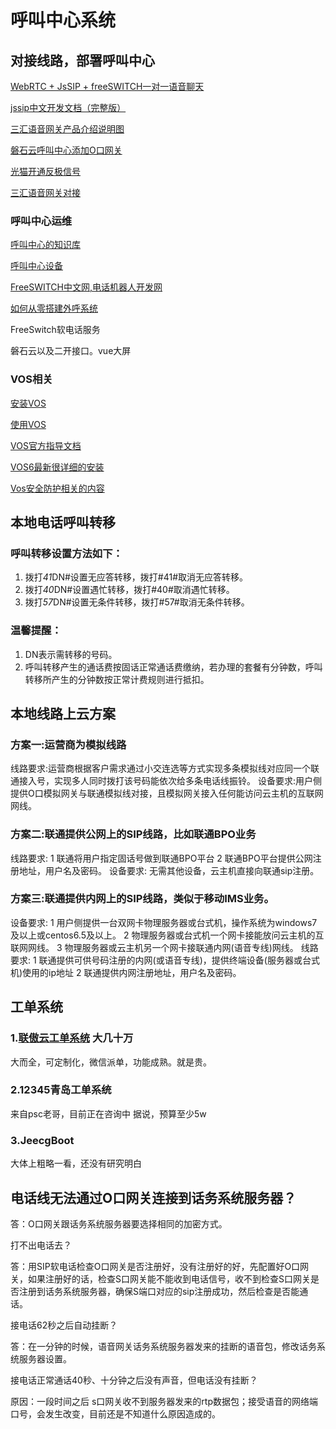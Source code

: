 # 呼叫中心系统

## 对接线路，部署呼叫中心

[WebRTC + JsSIP + freeSWITCH一对一语音聊天](https://www.cnblogs.com/gxp69/articles/12028002.html)

[jssip中文开发文档（完整版） ](https://www.cnblogs.com/benmumu/p/8316670.html)

[三汇语音网关产品介绍说明图](https://www.dsliu.com/products/synway/)

[磐石云呼叫中心添加O口网关](PSCC.md)

[光猫开通反极信号](Fanjixinhao.md)

[三汇语音网关对接](Sanhui.md)

### 呼叫中心运维

[呼叫中心的知识库](knowledge.md)

[呼叫中心设备](ipgateway.md)

[FreeSWITCH中文网,电话机器人开发网](http://www.freeswitch.net.cn/index.html)

[如何从零搭建外呼系统](http://www.woshipm.com/pmd/1210429.html)

FreeSwitch软电话服务

磐石云以及二开接口。vue大屏







### VOS相关

[安装VOS](vos_install.md)

[使用VOS](vos_use.md)

[VOS官方指导文档](https://www.linknat.com/#/support/download)

[VOS6最新很详细的安装](vos6install.md)

[Vos安全防护相关的内容](vosSafe.md)

## 本地电话呼叫转移

### 呼叫转移设置方法如下：

1. 拨打*41*DN#设置无应答转移，拨打#41#取消无应答转移。
2. 拨打*40*DN#设置遇忙转移，拨打#40#取消遇忙转移。
3. 拨打*57*DN#设置无条件转移，拨打#57#取消无条件转移。

### 温馨提醒：	

1. DN表示需转移的号码。
2. 呼叫转移产生的通话费按固话正常通话费缴纳，若办理的套餐有分钟数，呼叫转移所产生的分钟数按正常计费规则进行抵扣。

## 本地线路上云方案
### 方案一:运营商为模拟线路
线路要求:运营商根据客户需求通过小交连选等方式实现多条模拟线对应同一个联通接入号，实现多人同时拨打该号码能依次给多条电话线振铃。
设备要求:用户侧提供O口模拟网关与联通模拟线对接，且模拟网关接入任何能访问云主机的互联网网线。

### 方案二:联通提供公网上的SIP线路，比如联通BPO业务
线路要求:
1 联通将用户指定固话号做到联通BPO平台
2 联通BPO平台提供公网注册地址，用户名及密码。
设备要求: 无需其他设备，云主机直接向联通sip注册。

### 方案三:联通提供内网上的SIP线路，类似于移动IMS业务。
设备要求:
1 用户侧提供一台双网卡物理服务器或台式机，操作系统为windows7及以上或centos6.5及以上。
2 物理服务器或台式机一个网卡接能放问云主机的互联网网线。
3 物理服务器或云主机另一个网卡接联通内网(语音专线)网线。
线路要求:
1 联通提供可供号码注册的内网(或语音专线)，提供终端设备(服务器或台式机)使用的ip地址
2 联通提供内网注册地址，用户名及密码。




## 工单系统

### 1.[联傲云工单系统](http://www.chainall.com/)  大几十万

大而全，可定制化，微信派单，功能成熟。就是贵。

### 2.12345青岛工单系统

来自psc老哥，目前正在咨询中
据说，预算至少5w


### 3.JeecgBoot

大体上粗略一看，还没有研究明白



## 电话线无法通过O口网关连接到话务系统服务器？

答：O口网关跟话务系统服务器要选择相同的加密方式。

打不出电话去？

答：用SIP软电话检查O口网关是否注册好，没有注册好的好，先配置好O口网关，如果注册好的话，检查S口网关能不能收到电话信号，收不到检查S口网关是否注册到话务系统服务器，确保S端口对应的sip注册成功，然后检查是否能通话。

接电话62秒之后自动挂断？

答：在一分钟的时候，语音网关话务系统服务器发来的挂断的语音包，修改话务系统服务器设置。

接电话正常通话40秒、十分钟之后没有声音，但电话没有挂断？

原因：一段时间之后 s口网关收不到服务器发来的rtp数据包；接受语音的网络端口号，会发生改变，目前还是不知道什么原因造成的。



